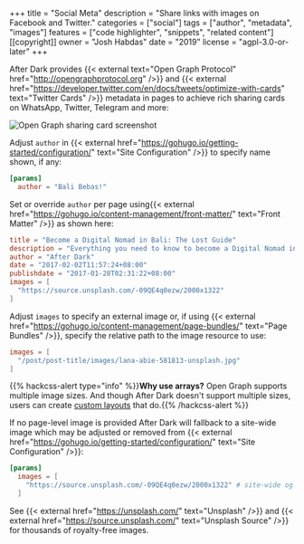 +++
title = "Social Meta"
description = "Share links with images on Facebook and Twitter."
categories = ["social"]
tags = ["author", "metadata", "images"]
features = ["code highlighter", "snippets", "related content"]
[[copyright]]
  owner = "Josh Habdas"
  date = "2019"
  license = "agpl-3.0-or-later"
+++

After Dark provides {{< external text="Open Graph Protocol" href="http://opengraphprotocol.org" />}} and {{< external href="https://developer.twitter.com/en/docs/tweets/optimize-with-cards" text="Twitter Cards" />}} metadata in pages to achieve rich sharing cards on WhatsApp, Twitter, Telegram and more:

![Open Graph sharing card screenshot](/images/instant-view-fs8.png "Example Open Graph sharing card produced by After Dark")

Adjust `author` in {{< external href="https://gohugo.io/getting-started/configuration/" text="Site Configuration" />}} to specify name shown, if any:

```toml
[params]
  author = "Bali Bebas!"
```

Set or override `author` per page using{{< external href="https://gohugo.io/content-management/front-matter/" text="Front Matter" />}} as shown here:

```toml
title = "Become a Digital Nomad in Bali: The Lost Guide"
description = "Everything you need to know to become a Digital Nomad in Bali."
author = "After Dark"
date = "2017-02-02T11:57:24+08:00"
publishdate = "2017-01-28T02:31:22+08:00"
images = [
  "https://source.unsplash.com/-09QE4q0ezw/2000x1322"
]
```

Adjust `images` to specify an external image or, if using {{< external href="https://gohugo.io/content-management/page-bundles/" text="Page Bundles" />}}, specify the relative path to the image resource to use:

```toml
images = [
  "/post/post-title/images/lana-abie-581813-unsplash.jpg"
]
```

{{% hackcss-alert type="info" %}}**Why use arrays?** Open Graph supports multiple image sizes. And though After Dark doesn't support multiple sizes, users can create [custom layouts](../custom-layouts) that do.{{% /hackcss-alert %}}

If no page-level image is provided After Dark will fallback to a site-wide image which may be adjusted or removed from {{< external href="https://gohugo.io/getting-started/configuration/" text="Site Configuration" />}}:

```toml
[params]
  images = [
    "https://source.unsplash.com/-09QE4q0ezw/2000x1322" # site-wide og:image
  ]
```

See {{< external href="https://unsplash.com/" text="Unsplash" />}} and {{< external href="https://source.unsplash.com/" text="Unsplash Source" />}} for thousands of royalty-free images.
